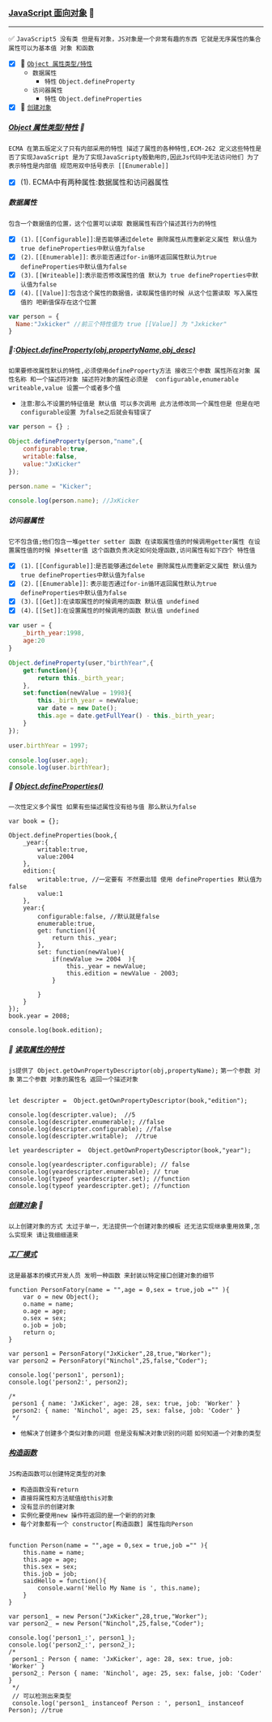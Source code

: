 ### [JavaScript 面向对象](#top) <b id="top"></b> :maple_leaf:

----
:white_check_mark: `JavaScript5 没有类 但是有对象，JS对象是一个非常有趣的东西 它就是无序属性的集合 属性可以为基本值 对象 和函数`

- [x] :maple_leaf: [`Object 属性类型/特性`](#object)
   * `数据属性`
       * `特性` `Object.defineProperty`
   * `访问器属性`
       * `特性` `Object.defineProperties`
- [x] :maple_leaf: [`创建对象`](#create)

##### [Object 属性类型/特性](#top)  :maple_leaf:   <b id="object"></b>
`ECMA 在第五版定义了只有内部采用的特性 描述了属性的各种特性,ECM-262 定义这些特性是否了实现JavaScript 是为了实现JavaScripty殷勤用的,因此Js代码中无法访问他们
为了表示特性是内部值 规范用双中括号表示 [[Enumerable]]`

- [x] (1). ECMA中有两种属性:数据属性和访问器属性

##### 数据属性
`包含一个数据值的位置，这个位置可以读取 数据属性有四个描述其行为的特性`

- [x] `(1)`. `[[Configurable]]`:`是否能够通过delete 删除属性从而重新定义属性 默认值为true defineProperties中默认值为false`
- [x] `(2)`. `[[Enumerable]]`: `表示能否通过for-in循环返回属性默认为true defineProperties中默认值为false`
- [x] `(3)`. `[[Writeable]]`:`表示能否修改属性的值 默认为 true defineProperties中默认值为false`
- [x] `(4)`. `[[Value]]`:`包含这个属性的数据值，读取属性值的时候 从这个位置读取 写入属性值的 吧新值保存在这个位置`

```javascript
var person = {
  Name:"Jxkicker" //前三个特性值为 true [[Value]] 为 "Jxkicker"
}
```
#####  :maple_leaf::[Object.defineProperty(obj,propertyName,obj_desc)](#top)
`如果要修改属性默认的特性,必须使用defineProperty方法 接收三个参数 属性所在对象 属性名称 和一个描述符对象 描述符对象的属性必须是  configurable,enumerable
writeable,value 设置一个或者多个值`
* `注意`:`那么不设置的特征值是 默认值 可以多次调用 此方法修改同一个属性但是 但是在吧configurable设置 为false之后就会有错误了 `
```javascript
var person = {} ; 

Object.defineProperty(person,"name",{
    configurable:true,
    writable:false,
    value:"JxKicker"
});

person.name = "Kicker";

console.log(person.name); //JxKicker
```

##### 访问器属性
`它不包含值;他们包含一堆getter setter 函数 在读取属性值的时候调用getter属性 在设置属性值的时候 掉setter值 这个函数负责决定如何处理函数,访问属性有如下四个
特性值`

- [x] `(1)`. `[[Configurable]]`:`是否能够通过delete 删除属性从而重新定义属性 默认值为true defineProperties中默认值为false`
- [x] `(2)`. `[[Enumerable]]`: `表示能否通过for-in循环返回属性默认为true defineProperties中默认值为false`
- [x] `(3)`. `[[Get]]`:`在读取属性的时候调用的函数 默认值 undefined `
- [x] `(4)`. `[[Set]]`:`在设置属性的时候调用的函数 默认值 undefined`

```javascript
var user = {
    _birth_year:1998,
    age:20
}

Object.defineProperty(user,"birthYear",{
    get:function(){
        return this._birth_year;
    },
    set:function(newValue = 1998){
        this._birth_year = newValue;
        var date = new Date();
        this.age = date.getFullYear() - this._birth_year;
    }
});

user.birthYear = 1997;

console.log(user.age);
console.log(user.birthYear);
```

##### :maple_leaf: [Object.defineProperties()](#top)
`一次性定义多个属性 如果有些描述属性没有给与值 那么默认为false`

```node
var book = {};

Object.defineProperties(book,{
    _year:{
        writable:true,
        value:2004
    },
    edition:{
        writable:true, //一定要有 不然要出错 使用 defineProperties 默认值为 false
        value:1
    },
    year:{
        configurable:false, //默认就是false
        enumerable:true,
        get: function(){
            return this._year;
        },
        set: function(newValue){
            if(newValue >= 2004  ){
                this._year = newValue;
                this.edition = newValue - 2003;
            }
            
        }
    }
});
book.year = 2008;

console.log(book.edition);
```
##### :maple_leaf: [读取属性的特性](#top)
`js提供了 Object.getOwnPropertyDescriptor(obj,propertyName);` `第一个参数 对象` `第二个参数 对象的属性名 返回一个描述对象`
```node

let descripter =  Object.getOwnPropertyDescriptor(book,"edition");

console.log(descripter.value);  //5
console.log(descripter.enumerable); //false
console.log(descripter.configurable); //false
console.log(descripter.writable);  //true

let yeardescripter =  Object.getOwnPropertyDescriptor(book,"year");

console.log(yeardescripter.configurable); // false
console.log(yeardescripter.enumerable); // true
console.log(typeof yeardescripter.set); //function
console.log(typeof yeardescripter.get); //function
```
##### [创建对象](#top)  :maple_leaf:   <b id="create"></b>
`以上创建对象的方式 太过于单一，无法提供一个创建对象的模板 还无法实现继承重用效果,怎么实现来 请让我细细道来`

##### [工厂模式](#top)
`这是最基本的模式开发人员 发明一种函数 来封装以特定接口创建对象的细节`
```node
function PersonFatory(name = "",age = 0,sex = true,job ="" ){
    var o = new Object();
    o.name = name;
    o.age = age;
    o.sex = sex;
    o.job = job; 
    return o;
}

var person1 = PersonFatory("JxKicker",28,true,"Worker");
var person2 = PersonFatory("Ninchol",25,false,"Coder");

console.log('person1', person1);
console.log('person2:', person2);

/*
 person1 { name: 'JxKicker', age: 28, sex: true, job: 'Worker' }
 person2: { name: 'Ninchol', age: 25, sex: false, job: 'Coder' }
 */
```
* `他解决了创建多个类似对象的问题 但是没有解决对象识别的问题` `如何知道一个对象的类型`
##### [构造函数](#top)
`JS构造函数可以创建特定类型的对象`
* `构造函数没有return`
* `直接将属性和方法赋值给this对象`
* `没有显示的创建对象`
* `实例化要使用new 操作符返回的是一个新的的对象`
* `每个对象都有一个 constructor[构造函数] 属性指向Person`
```node

function Person(name = "",age = 0,sex = true,job ="" ){
    this.name = name;
    this.age = age;
    this.sex = sex;
    this.job = job; 
    saidHello = function(){
        console.warn('Hello My Name is ', this.name);
    }
}

var person1_ = new Person("JxKicker",28,true,"Worker");
var person2_ = new Person("Ninchol",25,false,"Coder");

console.log('person1_:', person1_);
console.log('person2_:', person2_);
/*
 person1_: Person { name: 'JxKicker', age: 28, sex: true, job: 'Worker' }
 person2_: Person { name: 'Ninchol', age: 25, sex: false, job: 'Coder' }
 */
 // 可以检测出来类型
 console.log('person1_ instanceof Person : ', person1_ instanceof Person); //true
```


